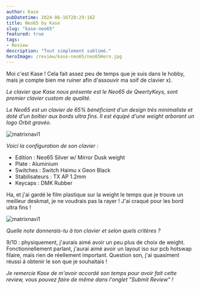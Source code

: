 ```yaml
---
author: Kase
pubDatetime: 2024-06-16T20:29:16Z
title: Neo65 by Kase
slug: "kase-neo65"
featured: true
tags:
- Review
description: "Tout simplement sublimé."
heroImage: /review/kase-neo65/neo65Hero.jpg
---
```


Moi c'est Kase ! Cela fait assez peu de temps que je suis dans le hobby, mais je compte bien me ruiner afin d'assouvir ma soif de clavier x).

_Le clavier que Kase nous présente est le Neo65 de QwertyKeys, sont premier clavier custom de qualité._

_Le Neo65 est un clavier de 65% bénéficiant d'un design très minimaliste et doté d'un boîtier aux bords ultra fins. Il est équipé d'une weight arborant un logo Orbit gravéo._

![matrixnavi1](/review/kase-neo65/neo651.jpg)

_Voici la configuration de son clavier :_

- Edition : Neo65 Silver w/ Mirror Dusk weight
- Plate : Aluminium
- Switches : Switch Haimu x Geon Black
- Stabilisateurs : TX AP 1.2mm
- Keycaps : DMK Rubber

Ha, et j'ai gardé le film plastique sur la weight le temps que je trouve un meilleur deskmat, je ne voudrais pas la rayer ! J'ai craqué pour les bord ultra fins !

![matrixnavi1](/review/kase-neo65/neo652.jpg)

_Quelle note donnerais-tu à ton clavier et selon quels critères ?_

9/10 : physiquement, j'aurais aimé avoir un peu plus de choix de weight. Fonctionnellement parlant, j'aurai aimé avoir un layout iso sur pcb hotswap filaire, mais rien de réellement important. Question son, j'ai quasiment réussi á obtenir le son que je souhaitais !

_Je remercie Kase de m'avoir accordé son temps pour avoir fait cette review, vous pouvez faire de même dans l'onglet "Submit Review" !_

